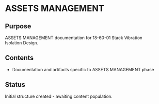 # ASSETS MANAGEMENT

## Purpose
ASSETS MANAGEMENT documentation for 18-60-01 Stack Vibration Isolation Design.

## Contents
- Documentation and artifacts specific to ASSETS MANAGEMENT phase

## Status
Initial structure created - awaiting content population.
